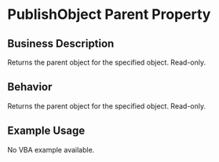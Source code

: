 # PublishObject Parent Property

## Business Description
Returns the parent object for the specified object. Read-only.

## Behavior
Returns the parent object for the specified object. Read-only.

## Example Usage
No VBA example available.